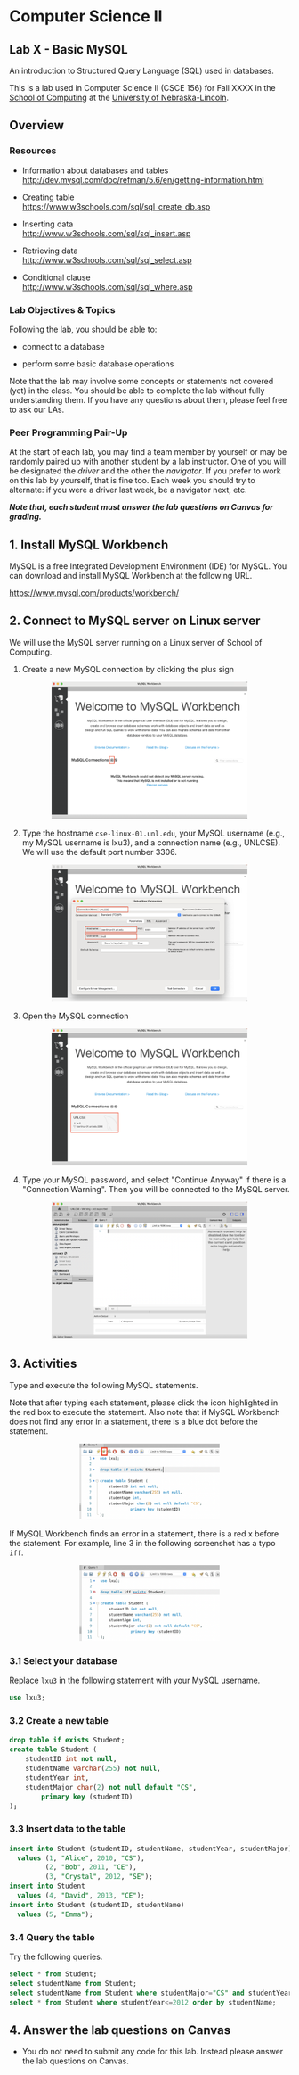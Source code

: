 # Computer Science II
## Lab X - Basic MySQL

An introduction to Structured Query Language (SQL) used in databases.

This is a lab used in Computer Science II (CSCE 156) for Fall XXXX 
in the [School of Computing](https://computing.unl.edu) 
at the [University of Nebraska-Lincoln](https://www.unl.edu).

## Overview

### Resources

-   Information about databases and tables  
        <http://dev.mysql.com/doc/refman/5.6/en/getting-information.html>

-   Creating table  
        <https://www.w3schools.com/sql/sql_create_db.asp>

-   Inserting data  
        <http://www.w3schools.com/sql/sql_insert.asp>

-   Retrieving data  
        <http://www.w3schools.com/sql/sql_select.asp>

-   Conditional clause  
        <http://www.w3schools.com/sql/sql_where.asp>


    
### Lab Objectives & Topics

Following the lab, you should be able to:

-   connect to a database

-   perform some basic database operations

Note that the lab may involve some concepts or statements not covered (yet) in the class. You should be able to complete the lab without fully understanding them. If you have any questions about them, please feel free to ask our LAs. 


### Peer Programming Pair-Up

At the start of
each lab, you may find a team member by yourself or may be randomly paired up with another student by
a lab instructor.  One of you will be designated the *driver* 
and the other the *navigator*. If you prefer to work on this lab by yourself, that is fine too.  Each week you should try to alternate: if you were a driver 
last week, be a navigator next, etc. 

***Note that, each student must answer the lab questions on Canvas for grading.***

## 1. Install MySQL Workbench

MySQL is a free Integrated Development Environment (IDE) for MySQL.  You can download and install
MySQL Workbench at the following URL.

https://www.mysql.com/products/workbench/
    

## 2. Connect to MySQL server on Linux server

We will use the MySQL server running on a Linux server of School of Computing.

1. Create a new MySQL connection by clicking the plus sign 
<p align="center">
<img src="images/Workbench-1.png" alt="create a new connection" width="70%"/>
</p>  

2. Type the hostname `cse-linux-01.unl.edu`, your MySQL username (e.g., my MySQL username is lxu3), and a connection name (e.g., UNLCSE). We will use the default port number 3306. 
<p align="center">
<img src="images/Workbench-2.png" alt="hostname" width="70%"/>
</p>  

3. Open the MySQL connection 
<p align="center">
<img src="images/Workbench-3.png" alt="open a new connection" width="70%"/>
</p>  

4. Type your MySQL password, and select "Continue Anyway" if there is a "Connection Warning". Then you will be connected to the MySQL server. 
<p align="center">
<img src="images/Workbench-4.png" alt="connect" width="70%"/>
</p>  

## 3. Activities 

Type and execute the following MySQL statements.

Note that after typing each statement, please click the icon highlighted in the red box to execute the statement. Also note that if MySQL Workbench does not find any error in a statement, there is a blue dot before the statement.
<p align="center">
<img src="images/Workbench-5.png" alt="execute" width="50%"/>
</p>  

If MySQL Workbench finds an error in a statement, there is a red x before the statement. For example, line 3 in the following screenshot has a typo `iff`.
<p align="center">
<img src="images/Workbench-6.png" alt="invalid" width="50%"/>
</p>  

### 3.1 Select your database

Replace `lxu3` in the following statement with your MySQL username. 

```sql
use lxu3;
```

### 3.2 Create a new table

```sql
drop table if exists Student;
create table Student (
	studentID int not null,
	studentName varchar(255) not null,
	studentYear int,
	studentMajor char(2) not null default "CS",
        primary key (studentID)
);
```


### 3.3 Insert data to the table

```sql
insert into Student (studentID, studentName, studentYear, studentMajor) 
  values (1, "Alice", 2010, "CS"),
         (2, "Bob", 2011, "CE"),
         (3, "Crystal", 2012, "SE");
insert into Student 
  values (4, "David", 2013, "CE");
insert into Student (studentID, studentName) 
  values (5, "Emma");
```

### 3.4 Query the table

Try the following queries.

```sql
select * from Student;
select studentName from Student;
select studentName from Student where studentMajor="CS" and studentYear<=2012;
select * from Student where studentYear<=2012 order by studentName;
```

## 4. Answer the lab questions on Canvas

* You do not need to submit any code for this lab. Instead please answer the lab questions on Canvas. 
